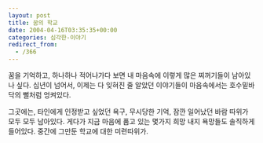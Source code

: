 ```yaml
---
layout: post
title: 꿈의 학교
date: 2004-04-16T03:35:35+00:00
categories: 심각한-이야기
redirect_from:
  - /366
---
```


꿈을 기억하고, 하나하나 적어나가다 보면 내 마음속에 이렇게 많은 찌꺼기들이 남아있나 싶다. 십년이 넘어서, 이제는 다 잊혀진 줄 알았던 이야기들이 마음속에서는 호수밑바닥의 뻘처럼 엉켜있다.

그곳에는, 타인에게 인정받고 싶었던 욕구, 무시당한 기억, 잠깐 일어났던 바람 따위가 모두 모두 남아있다. 게다가 지금 마음에 품고 있는 몇가지 희망 내지 욕망들도 솔직하게 들어있다. 중간에 그만둔 학교에 대한 미련따위가.
